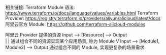 相关链接:
    Terraform Module 语法: https://www.terraform.io/docs/language/values/variables.html
    Terraform Provider: https://registry.terraform.io/providers/aliyun/alicloud/latest/docs
    阿里云官方 Module: https://github.com/terraform-alicloud-modules



   阿里云 Provider 提供的资源
      Input  --> [Resource] --> Output  
                    |
                    |  通过组合不同的资源实现某个应用场景, 称为 Module
                    V
      Input  --> [Module1, Module2] --> Output    通过组合不同的 Module, 实现更复杂的场景需求
      